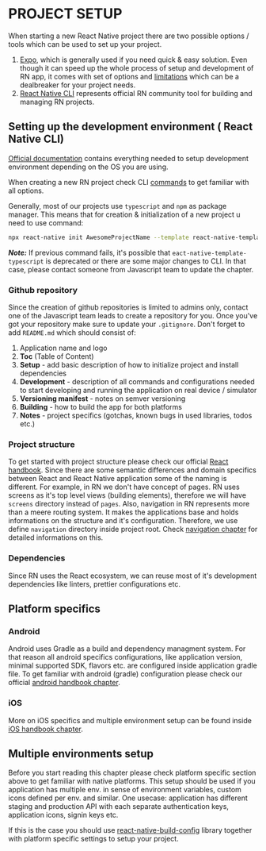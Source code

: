 # PROJECT SETUP

When starting a new React Native project there are two possible options / tools which can be used to set up your project.

 1. [Expo](https://expo.io/), which is generally used if you need quick & easy solution. Even though it can speed up the whole process of setup and development of RN app, it comes with set of options and [limitations](https://docs.expo.io/introduction/why-not-expo/) which can be a dealbreaker for your project needs.
 2. [React Native CLI](https://github.com/react-native-community/cli) represents official RN community tool for building and managing RN projects.


## Setting up the development environment ( React Native CLI)

[Official documentation](https://reactnative.dev/docs/environment-setup) contains everything needed to setup development environment depending on the OS you are using.

When creating a new RN project check CLI [commands](https://github.com/react-native-community/cli/blob/master/docs/commands.md) to get familiar with all options.

Generally, most of our projects use `typescript` and `npm` as package manager. This means that for creation & initialization of a new project u need to use command:

````sh
npx react-native init AwesomeProjectName --template react-native-template-typescript --npm
````

***Note:*** If previous command fails, it's possible that `eact-native-template-typescript` is deprecated or there are some major changes to CLI. In that case, please contact someone from Javascript team to update the chapter.

### Github repository
Since the creation of github repositories is limited to admins only, contact one of the Javascript team leads to create a repository for you.
Once you've got your repository make sure to update your `.gitignore`.
Don't forget to add `README.md` which should consist of:

 1. Application name and logo
 2. **Toc** (Table of Content)
 3. **Setup** - add basic description of how to initialize project and install dependencies
 4. **Development** - description of all commands and configurations needed to start developing and running the application on real device / simulator
 5. **Versioning manifest** - notes on semver versioning
 6. **Building** - how to build the app for both platforms
 7. **Notes** - project specifics (gotchas, known bugs in used libraries, todos etc.)

### Project structure

To get started with project structure please check our official [React handbook](https://infinum.com/handbook/books/frontend/javascript/react).
Since there are some semantic differences and domain specifics between React and React Native application some of the naming is different.
For example, in RN we don't have concept of pages. RN uses screens as it's top level views (building elements), therefore we will have `screens` directory instead of `pages`.
Also, navigation in RN represents more than a meere routing system. It makes the applications base and holds informations on the structure and it's configuration. Therefore, we use define `navigation` directory inside project root. Check [navigation chapter](todo) for detailed informations on this.

### Dependencies

Since RN uses the React ecosystem, we can reuse most of it's development dependencies like linters, prettier configurations etc.


## Platform specifics

### Android
Android uses Gradle as a build and dependency managment system. For that reason all android specifics configurations, like application version, minimal supported SDK, flavors etc. are configured inside application gradle file.
To get familiar with android (gradle) configuration please check our official [android handbook chapter](https://infinum.com/handbook/books/android/project-structure/gradle-build-system).

### iOS

More on iOS specifics and multiple environment setup can be found inside [iOS handbook chapter](https://infinum.com/handbook/books/ios/project-flow/custom-xcconfigs).

## Multiple environments setup

Before you start reading this chapter please check platform specific section above to get familiar with native platforms.
This setup should be used if you application has multiple env. in sense of environment variables, custom icons defined per env. and similar. One usecase: application has different staging and production API with each separate authentication keys, application icons, signin keys etc.

If this is the case you should use [react-native-build-config](https://github.com/ismaeldcom/react-native-build-config) library together with platform specific settings to setup your project.